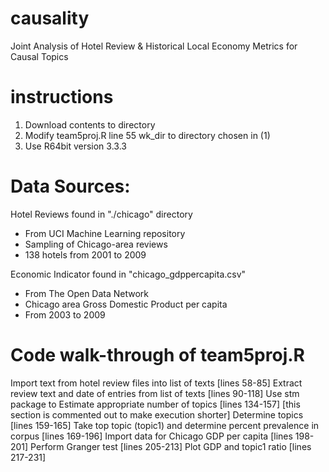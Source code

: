 # causality
Joint Analysis of Hotel Review &amp; Historical Local Economy Metrics for Causal Topics

# instructions
1.  Download contents to directory
2.  Modify team5proj.R line 55 wk_dir to directory chosen in (1)
3.  Use R64bit version 3.3.3

# Data Sources:
Hotel Reviews found in "./chicago" directory
- From UCI Machine Learning repository
- Sampling of Chicago-area reviews
- 138 hotels from 2001 to 2009 

Economic Indicator found in "chicago_gdppercapita.csv"
- From The Open Data Network 
- Chicago area Gross Domestic Product per capita
- From 2003 to 2009

# Code walk-through of team5proj.R
Import text from hotel review files into list of texts [lines 58-85]
Extract review text and date of entries from list of texts [lines 90-118]
Use stm package to
	Estimate appropriate number of topics [lines 134-157] 
		[this section is commented out to make execution shorter]
	Determine topics [lines 159-165]
Take top topic (topic1) and determine percent prevalence in corpus [lines 169-196]
Import data for Chicago GDP per capita [lines 198-201]
Perform Granger test [lines 205-213]
Plot GDP and topic1 ratio [lines 217-231]

